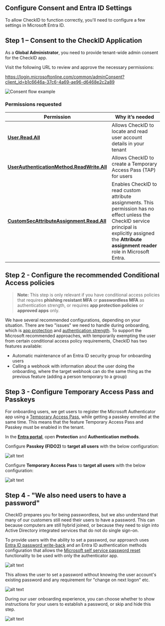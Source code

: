 
## Configure Consent and Entra ID Settings

To allow CheckID to function correctly, you'll need to configure a few settings in Microsoft Entra ID.

## Step 1 – Consent to the CheckID Application

As a **Global Administrator**, you need to provide tenant-wide admin consent for the CheckID app.

Visit the following URL to review and approve the necessary permissions:

<https://login.microsoftonline.com/common/adminConsent?client_id=b1c6646a-37c6-4a69-ae96-d6468e2c2a89>

![Consent flow example](image-1.png)

### Permissions requested

| Permission | Why it’s needed |
|------------|------------------|
| [**User.Read.All**](https://learn.microsoft.com/en-us/graph/permissions-reference#userreadall) | Allows CheckID to locate and read user account details in your tenant |
| [**UserAuthenticationMethod.ReadWrite.All**](https://learn.microsoft.com/en-us/graph/permissions-reference#userauthenticationmethodreadwriteall) | Allows CheckID to create a Temporary Access Pass (TAP) for users |
| [**CustomSecAttributeAssignment.Read.All**](https://learn.microsoft.com/en-us/graph/permissions-reference#customsecattributeassignmentreadall) | Enables CheckID to read custom attribute assignments. This permission has no effect unless the CheckID service principal is explicitly assigned the **Attribute assignment reader** role in Microsoft Entra. |

## Step 2 - Configure the recommended Conditional Access policies

> **Note:** This step is only relevant if you have conditional access policies that requires **phishing resistant MFA** or **passwordless MFA** as authentication strength, or requires **app protection policies** or **approved apps** only.

We have several recommended configurations, depending on your situation. There are two "issues" we need to handle during onboarding, which is [app protection](Conditional-Access/Require-Approved-Or-Protected-App-Policy.md) and [authentication strength](Conditional-Access/Authentication-Strength.md). To support the Microsoft recommended approaches, with temporarily exempting the user from certain conditional access policy requirements, CheckID has two features available:

- Automatic maintenance of an Entra ID security group for onboarding users
- Calling a webhook with information about the user doing the onboarding, where the target webhook can do the same thing as the previous feature (adding a person temporary to a group)

## Step 3 - Configure Temporary Access Pass and Passkeys

For onboarding users, we get users to register the Microsoft Authenticator app using a [Temporary Access Pass](https://learn.microsoft.com/en-us/entra/identity/authentication/howto-authentication-temporary-access-pass), while getting a passkey enrolled at the same time. This means that the feature Temporary Access Pass and Passkey must be enabled in the tenant.

In the [**Entra portal**](https://entra.microsoft.com/#home), open **Protection** and **Authentication methods**.

Configure **Passkey (FIDO2)** to **target all users** with the below configuration:

![alt text](image.png)

Configure **Temporary Access Pass** to **target all users** with the below configuration:

![alt text](image-2.png)

## Step 4 - "We also need users to have a password"

CheckID prepares you for being passwordless, but we also understand that many of our customers still need their users to have a password. This can because computers are still hybrid joined, or because they need to sign into Active Directory integrated services that do not do single sign-on.

To provide users with the ability to set a password, our approarch uses [Entra ID password write-back](https://learn.microsoft.com/en-us/entra/identity/authentication/tutorial-enable-sspr-writeback) and an Entra ID authentication methods configuration that allows the [Microsoft self service password reset](https://passwordreset.microsoftonline.com/) functionality to be used with only the authenticator app.

![alt text](image-3.png)

This allows the user to set a password without knowing the user account's existing password and any requirement for "change on next logon" etc.

![alt text](image-4.png)

During our user onboarding experience, you can choose whether to show instructions for your users to establish a password, or skip and hide this step.

![alt text](image-5.png)
